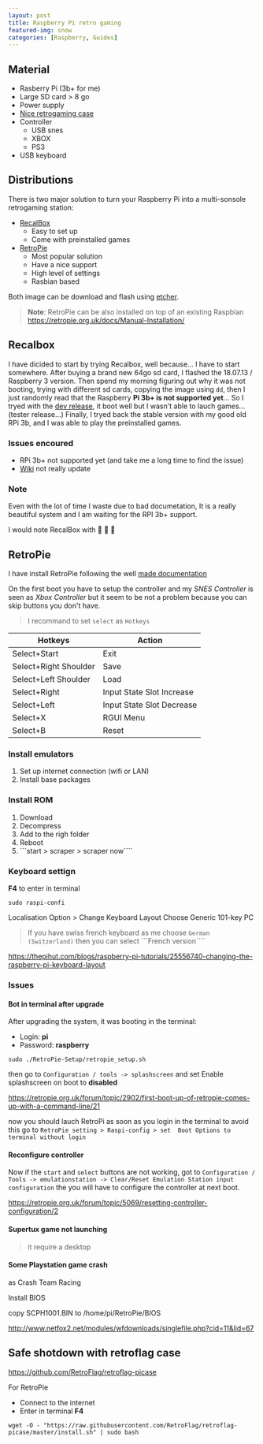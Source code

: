 ```yaml
---
layout: post
title: Raspberry Pi retro gaming
featured-img: snow
categories: [Raspberry, Guides]
---
```


## Material

* Rasberry Pi (3b+ for me)
* Large SD card > 8 go
* Power supply
* [Nice retrogaming case](http://retroflag.com/)
* Controller
  * USB snes
  * XBOX
  * PS3
* USB keyboard

## Distributions

There is two major solution to turn your Raspberry Pi into a multi-sonsole retrogaming station:

* [RecalBox](https://www.recalbox.com/)
  * Easy to set up
  * Come with preinstalled games
* [RetroPie](https://retropie.org.uk/forum/)
  * Most popular solution
  * Have a nice support
  * High level of settings
  * Rasbian based

  
Both image can be download and flash using [etcher](https://etcher.io/).
 
> **Note**: RetroPie can be also installed on top of an existing Raspbian 
> https://retropie.org.uk/docs/Manual-Installation/
 
## Recalbox
 
I have dicided to start by trying Recalbox, well because... I have to start somewhere.
After buying a brand new 64go sd card, I flashed the 18.07.13 / Raspberry 3 version. 
Then spend my morning figuring out why it was not booting, trying with different sd cards,
copying the image using ```dd```, then I just randomly read that the Raspberry **Pi 3b+ is not supported yet**...
So I tryed with the [dev release](https://forum.recalbox.com/topic/15010/testers-wanted-major-system-upgrade-pi3b-kodi-17-and-much-more),
it boot well but I wasn't able to lauch games... (tester release...)
Finally, I tryed back the stable version with my good old RPi 3b, and I was able to play the preinstalled games.
 
### Issues encoured
 
* RPi 3b+ not supported yet (and take me a long time to find the issue)
* [Wiki](https://github.com/recalbox/recalbox-os/wiki/Installation-%28EN%29) not really update
 
### Note

Even with the lot of time I waste due to bad documetation,
It is a really beautiful system and I am waiting for the RPI 3b+ support.
 
I would note RecalBox with :turtle: :turtle: :turtle:
 
 
## RetroPie
 
I have install RetroPie following the well [made documentation](https://retropie.org.uk/docs/First-Installation/)

On the first boot you have to setup the controller and my *SNES Controller* is seen as *Xbox Controller*
but it seem to be not a problem because you can skip buttons you don't have.

>I recommand to set ```select``` as ```Hotkeys```

|Hotkeys| 	Action|
|-------|--------|
|Select+Start| 	Exit|
|Select+Right Shoulder| 	Save|
|Select+Left Shoulder| 	Load|
|Select+Right| 	Input State Slot Increase|
|Select+Left| 	Input State Slot Decrease|
|Select+X |	RGUI Menu|
|Select+B| 	Reset|

### Install emulators

1) Set up internet connection (wifi or LAN)
2) Install base packages

### Install ROM

1) Download
2) Decompress
3) Add to the righ folder
4) Reboot
5) ```start > scraper > scraper now````

### Keyboard settign

**F4** to enter in terminal

```
sudo raspi-confi
````

Localisation Option > Change Keyboard Layout
Choose Generic 101-key PC

> If you have swiss french keyboard as me choose ```German (Switzerland)``` then you can select ```French version````

https://thepihut.com/blogs/raspberry-pi-tutorials/25556740-changing-the-raspberry-pi-keyboard-layout

### Issues
#### Bot in terminal after upgrade

After upgrading the system, it was booting in the terminal:

* Login: **pi**
* Password: **raspberry**

```
sudo ./RetroPie-Setup/retropie_setup.sh
```

then go to ```Configuration / tools -> splashscreen``` 
and set Enable splashscreen on boot to **disabled**

https://retropie.org.uk/forum/topic/2902/first-boot-up-of-retropie-comes-up-with-a-command-line/21

 now you should lauch RetroPi as soon as you login in the terminal
 to avoid this go to ```RetroPie setting > Raspi-config > set  Boot Options to terminal without login```
 
 #### Reconfigure controller
 
 Now if the ```start``` and ```select``` buttons are not working,
 got to ```Configuration / Tools -> emulationstation -> Clear/Reset Emulation Station input configuration```
 the you will have to configure the controller at next boot.
 
 https://retropie.org.uk/forum/topic/5069/resetting-controller-configuration/2

 #### Supertux game not launching
 
 > it require a desktop
 
 #### Some Playstation game crash
 
 as Crash Team Racing 
 
 Install BIOS
 
 copy SCPH1001.BIN to /home/pi/RetroPie/BIOS
 
 http://www.netfox2.net/modules/wfdownloads/singlefile.php?cid=11&lid=67
 
## Safe shotdown with retroflag case

https://github.com/RetroFlag/retroflag-picase

For RetroPie

* Connect to the internet
* Enter in terminal **F4**
```
wget -O - "https://raw.githubusercontent.com/RetroFlag/retroflag-picase/master/install.sh" | sudo bash
````

